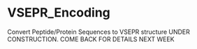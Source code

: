 # VSEPR_Encoding
Convert Peptide/Protein Sequences to VSEPR structure
UNDER CONSTRUCTION. COME BACK FOR DETAILS NEXT WEEK
